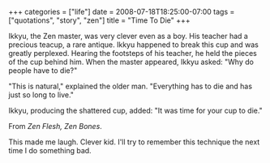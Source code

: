 +++
categories = ["life"]
date = 2008-07-18T18:25:00-07:00
tags = ["quotations", "story", "zen"]
title = "Time To Die"
+++

Ikkyu, the Zen master, was very clever even as a boy. His teacher had a precious teacup, a rare antique. Ikkyu happened to break this cup and was greatly perplexed. Hearing the footsteps of his teacher, he held the pieces of the cup behind him. When the master appeared, Ikkyu asked: "Why do people have to die?"

"This is natural," explained the older man. "Everything has to die and has just so long to live."

Ikkyu, producing the shattered cup, added: "It was time for your cup to die."

From *Zen Flesh, Zen Bones*.

This made me laugh. Clever kid. I'll try to remember this technique the next time I do something bad.
